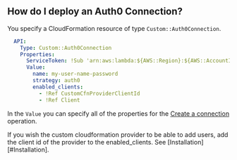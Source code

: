 ## How do I deploy an Auth0 Connection?
You specify a CloudFormation resource of type `Custom::Auth0Connection`.

```yaml
  API:
    Type: Custom::Auth0Connection
    Properties:
      ServiceToken: !Sub 'arn:aws:lambda:${AWS::Region}:${AWS::AccountId}:function:cfn-auth0-provider'
      Value: 
        name: my-user-name-password
        strategy: auth0
        enabled_clients:
          - !Ref CustomCfnProviderClientId
          - !Ref Client
```
In the `Value` you can specify all of the properties for the [Create a connection](https://auth0.com/docs/api/management/v2#!/Connections/post_connections) operation.

If you wish the custom cloudformation provider to be able to add users, add the client id of the
provider to the enabled\_clients. See [Installation][#Installation].

